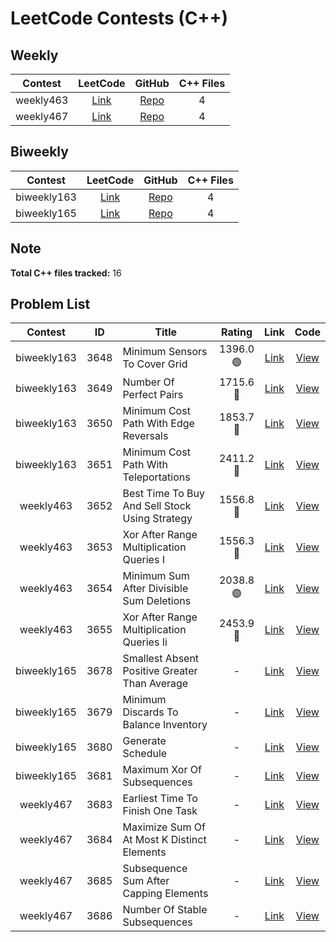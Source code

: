 # LeetCode Contests (C++)

## Weekly

| Contest | LeetCode | GitHub | C++ Files |
|:-------:|:--------:|:------:|:---------:|
| weekly463 | [Link](https://leetcode.com/contest/weekly-contest-463/) | [Repo](https://github.com/cyc6221/leetcode/tree/main/contests/weekly463) | 4 |
| weekly467 | [Link](https://leetcode.com/contest/weekly-contest-467/) | [Repo](https://github.com/cyc6221/leetcode/tree/main/contests/weekly467) | 4 |

## Biweekly

| Contest | LeetCode | GitHub | C++ Files |
|:-------:|:--------:|:------:|:---------:|
| biweekly163 | [Link](https://leetcode.com/contest/biweekly-contest-163/) | [Repo](https://github.com/cyc6221/leetcode/tree/main/contests/biweekly163) | 4 |
| biweekly165 | [Link](https://leetcode.com/contest/biweekly-contest-165/) | [Repo](https://github.com/cyc6221/leetcode/tree/main/contests/biweekly165) | 4 |

## Note

**Total C++ files tracked:** 16

## Problem List

| Contest | ID | Title | Rating | Link | Code |
|:-------:|:--:|-------|:------:|:----:|:----:|
| biweekly163 | 3648 | Minimum Sensors To Cover Grid | 1396.0<br>🟢 | [Link](https://leetcode.com/problems/minimum-sensors-to-cover-grid/) | [View](./contests/biweekly163/3648.minimum-sensors-to-cover-grid.cpp) |
| biweekly163 | 3649 | Number Of Perfect Pairs | 1715.6<br>🔵 | [Link](https://leetcode.com/problems/number-of-perfect-pairs/) | [View](./contests/biweekly163/3649.number-of-perfect-pairs.cpp) |
| biweekly163 | 3650 | Minimum Cost Path With Edge Reversals | 1853.7<br>🔵 | [Link](https://leetcode.com/problems/minimum-cost-path-with-edge-reversals/) | [View](./contests/biweekly163/3650.minimum-cost-path-with-edge-reversals.cpp) |
| biweekly163 | 3651 | Minimum Cost Path With Teleportations | 2411.2<br>🔴 | [Link](https://leetcode.com/problems/minimum-cost-path-with-teleportations/) | [View](./contests/biweekly163/3651.minimum-cost-path-with-teleportations.cpp) |
| weekly463 | 3652 | Best Time To Buy And Sell Stock Using Strategy | 1556.8<br>🔷 | [Link](https://leetcode.com/problems/best-time-to-buy-and-sell-stock-using-strategy/) | [View](./contests/weekly463/3652.best-time-to-buy-and-sell-stock-using-strategy.cpp) |
| weekly463 | 3653 | Xor After Range Multiplication Queries I | 1556.3<br>🔷 | [Link](https://leetcode.com/problems/xor-after-range-multiplication-queries-i/) | [View](./contests/weekly463/3653.xor-after-range-multiplication-queries-i.cpp) |
| weekly463 | 3654 | Minimum Sum After Divisible Sum Deletions | 2038.8<br>🟣 | [Link](https://leetcode.com/problems/minimum-sum-after-divisible-sum-deletions/) | [View](./contests/weekly463/3654.minimum-sum-after-divisible-sum-deletions.cpp) |
| weekly463 | 3655 | Xor After Range Multiplication Queries Ii | 2453.9<br>🔴 | [Link](https://leetcode.com/problems/xor-after-range-multiplication-queries-ii/) | [View](./contests/weekly463/3655.xor-after-range-multiplication-queries-ii.cpp) |
| biweekly165 | 3678 | Smallest Absent Positive Greater Than Average | - | [Link](https://leetcode.com/problems/smallest-absent-positive-greater-than-average/) | [View](./contests/biweekly165/3678.smallest-absent-positive-greater-than-average.cpp) |
| biweekly165 | 3679 | Minimum Discards To Balance Inventory | - | [Link](https://leetcode.com/problems/minimum-discards-to-balance-inventory/) | [View](./contests/biweekly165/3679.minimum-discards-to-balance-inventory.cpp) |
| biweekly165 | 3680 | Generate Schedule | - | [Link](https://leetcode.com/problems/generate-schedule/) | [View](./contests/biweekly165/3680.generate-schedule.cpp) |
| biweekly165 | 3681 | Maximum Xor Of Subsequences | - | [Link](https://leetcode.com/problems/maximum-xor-of-subsequences/) | [View](./contests/biweekly165/3681.maximum-xor-of-subsequences.cpp) |
| weekly467 | 3683 | Earliest Time To Finish One Task | - | [Link](https://leetcode.com/problems/earliest-time-to-finish-one-task/) | [View](./contests/weekly467/3683.earliest-time-to-finish-one-task.cpp) |
| weekly467 | 3684 | Maximize Sum Of At Most K Distinct Elements | - | [Link](https://leetcode.com/problems/maximize-sum-of-at-most-k-distinct-elements/) | [View](./contests/weekly467/3684.maximize-sum-of-at-most-k-distinct-elements.cpp) |
| weekly467 | 3685 | Subsequence Sum After Capping Elements | - | [Link](https://leetcode.com/problems/subsequence-sum-after-capping-elements/) | [View](./contests/weekly467/3685.subsequence-sum-after-capping-elements.cpp) |
| weekly467 | 3686 | Number Of Stable Subsequences | - | [Link](https://leetcode.com/problems/number-of-stable-subsequences/) | [View](./contests/weekly467/3686.number-of-stable-subsequences.cpp) |
